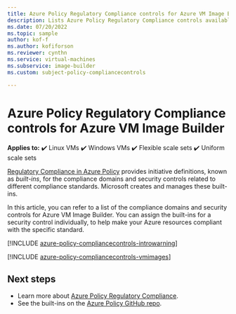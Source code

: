 ```yaml
---
title: Azure Policy Regulatory Compliance controls for Azure VM Image Builder
description: Lists Azure Policy Regulatory Compliance controls available for Azure VM Image Builder. These built-in policy definitions provide common approaches to managing the compliance of your Azure resources.
ms.date: 07/20/2022
ms.topic: sample
author: kof-f
ms.author: kofiforson
ms.reviewer: cynthn
ms.service: virtual-machines
ms.subservice: image-builder
ms.custom: subject-policy-compliancecontrols

---
```

# Azure Policy Regulatory Compliance controls for Azure VM Image Builder

**Applies to:** :heavy_check_mark: Linux VMs :heavy_check_mark: Windows VMs :heavy_check_mark: Flexible scale sets :heavy_check_mark: Uniform scale sets

[Regulatory Compliance in Azure Policy](../governance/policy/concepts/regulatory-compliance.md)
provides initiative definitions, known as _built-ins_, for the compliance domains and security controls related to different compliance standards. Microsoft creates and manages these built-ins.

In this article, you can refer to a list of the compliance domains and security controls for Azure VM Image Builder. You can assign the built-ins for a security control individually, to help make your Azure resources compliant with the specific standard.

[!INCLUDE [azure-policy-compliancecontrols-introwarning](../../includes/policy/standards/intro-warning.md)]

[!INCLUDE [azure-policy-compliancecontrols-vmimages](../../includes/policy/standards/byrp/microsoft.virtualmachineimages.md)]

## Next steps

- Learn more about [Azure Policy Regulatory Compliance](../governance/policy/concepts/regulatory-compliance.md).
- See the built-ins on the [Azure Policy GitHub repo](https://github.com/Azure/azure-policy).
